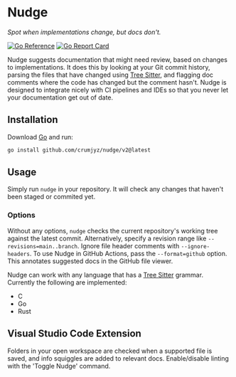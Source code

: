 # Nudge
_Spot when implementations change, but docs don't._

[![Go Reference](https://pkg.go.dev/badge/github.com/crummjyz/nudge/v2.svg)](https://pkg.go.dev/github.com/crummjyz/nudge/v2)
[![Go Report Card](https://goreportcard.com/badge/github.com/crummjyz/nudge/v2)](https://goreportcard.com/report/github.com/crummjyz/nudge/v2)

Nudge suggests documentation that might need review, based on changes to implementations.
It does this by looking at your Git commit history, parsing the files that have changed using [Tree
Sitter](https://tree-sitter.github.io/tree-sitter/), and flagging doc comments where the code has
changed but the comment hasn't. Nudge is designed to integrate nicely with CI pipelines and IDEs so
that you never let your documentation get out of date.

## Installation

Download [Go](https://golang.org/dl/) and run:

```sh
go install github.com/crumjyz/nudge/v2@latest
```

## Usage

Simply run `nudge` in your repository. It will check any changes that haven't been staged or commited yet.

### Options

Without any options, `nudge` checks the current repository's working tree against the latest commit.
Alternatively, specify a revision range like `--revisions=main..branch`. Ignore file header comments
with `--ignore-headers`. To use Nudge in GitHub Actions, pass the `--format=github` option. This
annotates suggested docs in the GitHub file viewer.

Nudge can work with any language that has a [Tree
Sitter](https://tree-sitter.github.io/tree-sitter/) grammar. Currently the following are
implemented:
- C
- Go
- Rust

## Visual Studio Code Extension

Folders in your open workspace are checked when a supported file is saved, and info squiggles are
added to relevant docs. Enable/disable linting with the 'Toggle Nudge' command.
